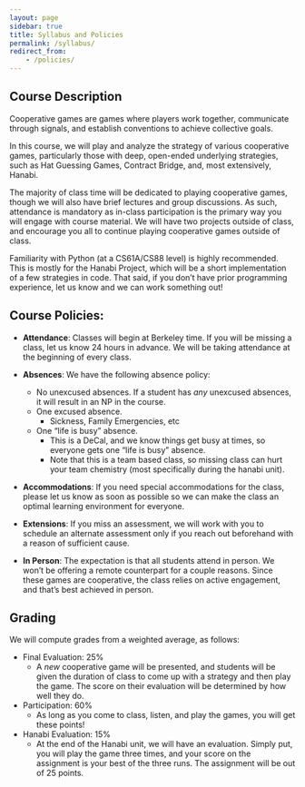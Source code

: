 ```yaml
---
layout: page
sidebar: true
title: Syllabus and Policies
permalink: /syllabus/
redirect_from:
    - /policies/
---
```


## Course Description

Cooperative games are games where players work together, communicate through signals, and establish conventions to achieve collective goals. 

In this course, we will play and analyze the strategy of various cooperative games, particularly those with deep, open-ended underlying strategies, such as Hat Guessing Games, Contract Bridge, and, most extensively, Hanabi.

The majority of class time will be dedicated to playing cooperative games, though we will also have brief lectures and group discussions. As such, attendance is mandatory as in-class participation is the primary way you will engage with course material. We will have two projects outside of class, and encourage you all to continue playing cooperative games outside of class.

Familiarity with Python (at a CS61A/CS88 level) is highly recommended. This is mostly for the Hanabi Project, which will be a short implementation of a few strategies in code. That said, if you don’t have prior programming experience, let us know and we can work something out! 


## Course Policies:

- **Attendance**: Classes will begin at Berkeley time. If you will be missing a class, let us know 24 hours in advance. We will be taking attendance at the beginning of every class. 
- **Absences**: We have the following absence policy:
    - No unexcused absences. If a student has *any* unexcused absences, it will result in an NP in the course. 
    - One excused absence.
        - Sickness, Family Emergencies, etc
    - One “life is busy” absence.
        - This is a DeCal, and we know things get busy at times, so everyone gets one “life is busy” absence. 
        - Note that this is a team based class, so missing class can hurt your team chemistry (most specifically during the hanabi unit).

- **Accommodations**: If you need special accommodations for the class, please let us know as soon as possible so we can make the class an optimal learning environment for everyone. 
- **Extensions**: If you miss an assessment, we will work with you to schedule an alternate assessment only if you reach out beforehand with a reason of sufficient cause. 
- **In Person**: The expectation is that all students attend in person. We won’t be offering a remote counterpart for a couple reasons. Since these games are cooperative, the class relies on active engagement, and that’s best achieved in person.   

## Grading

We will compute grades from a weighted average, as follows:
- Final Evaluation: 25%
    - A *new* cooperative game will be presented, and students will be given the duration of class to come up with a strategy and then play the game. The score on their evaluation will be determined by how well they do.
- Participation: 60%
    - As long as you come to class, listen, and play the games, you will get these points!
- Hanabi Evaluation: 15%
    - At the end of the Hanabi unit, we will have an evaluation. Simply put, you will play the game three times, and your score on the assignment is your best of the three runs. The assignment will be out of 25 points.